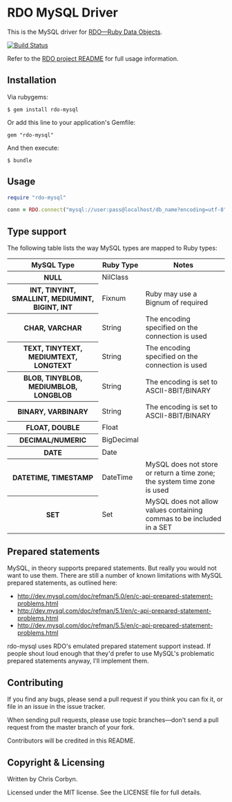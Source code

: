 # RDO MySQL Driver

This is the MySQL driver for [RDO—Ruby Data Objects](https://github.com/d11wtq/rdo).

[![Build Status](https://secure.travis-ci.org/d11wtq/rdo-mysql.png?branch=master)](http://travis-ci.org/d11wtq/rdo-mysql)

Refer to the [RDO project README](https://github.com/d11wtq/rdo) for full
usage information.

## Installation

Via rubygems:

    $ gem install rdo-mysql

Or add this line to your application's Gemfile:

    gem "rdo-mysql"

And then execute:

    $ bundle

## Usage

``` ruby
require "rdo-mysql"

conn = RDO.connect("mysql://user:pass@localhost/db_name?encoding=utf-8")
```

## Type support

The following table lists the way MySQL types are mapped to Ruby types:

<table>
  <thead>
    <tr>
      <th>MySQL Type</th>
      <th>Ruby Type</th>
      <th>Notes</th>
    </tr>
  </thead>
  <tbody>
    <tr>
      <th>NULL</th>
      <td>NilClass</td>
      <td></td>
    </tr>
    <tr>
      <th>INT, TINYINT, SMALLINT, MEDIUMINT, BIGINT, INT</th>
      <td>Fixnum</td>
      <td>Ruby may use a Bignum of required</td>
    </tr>
    <tr>
      <th>CHAR, VARCHAR</th>
      <td>String</td>
      <td>The encoding specified on the connection is used</td>
    </tr>
    <tr>
      <th>TEXT, TINYTEXT, MEDIUMTEXT, LONGTEXT</th>
      <td>String</td>
      <td>The encoding specified on the connection is used</td>
    </tr>
    <tr>
      <th>BLOB, TINYBLOB, MEDIUMBLOB, LONGBLOB</th>
      <td>String</td>
      <td>The encoding is set to ASCII-8BIT/BINARY</td>
    </tr>
    <tr>
      <th>BINARY, VARBINARY</th>
      <td>String</td>
      <td>The encoding is set to ASCII-8BIT/BINARY</td>
    </tr>
    <tr>
      <th>FLOAT, DOUBLE</th>
      <td>Float</td>
      <td></td>
    </tr>
    <tr>
      <th>DECIMAL/NUMERIC</th>
      <td>BigDecimal</td>
      <td></td>
    </tr>
    <tr>
      <th>DATE</th>
      <td>Date</td>
      <td></td>
    </tr>
    <tr>
      <th>DATETIME, TIMESTAMP</th>
      <td>DateTime</td>
      <td>MySQL does not store or return a time zone; the system time zone is used</td>
    </tr>
    <tr>
      <th>SET</th>
      <td>Set</td>
      <td>MySQL does not allow values containing commas to be included in a SET</td>
    </tr>
  </tbody>
</table>

## Prepared statements

MySQL, in theory supports prepared statements. But really you would not want
to use them. There are still a number of known limitations with MySQL prepared
statements, as outlined here:

  - http://dev.mysql.com/doc/refman/5.0/en/c-api-prepared-statement-problems.html
  - http://dev.mysql.com/doc/refman/5.1/en/c-api-prepared-statement-problems.html
  - http://dev.mysql.com/doc/refman/5.5/en/c-api-prepared-statement-problems.html

rdo-mysql uses RDO's emulated prepared statement support instead. If people
shout loud enough that they'd prefer to use MySQL's problematic prepared
statements anyway, I'll implement them.

## Contributing

If you find any bugs, please send a pull request if you think you can
fix it, or file in an issue in the issue tracker.

When sending pull requests, please use topic branches—don't send a pull
request from the master branch of your fork.

Contributors will be credited in this README.

## Copyright & Licensing

Written by Chris Corbyn.

Licensed under the MIT license. See the LICENSE file for full details.
